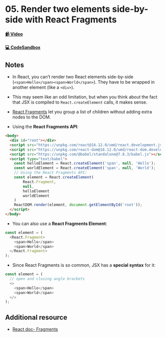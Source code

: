 # 05. Render two elements side-by-side with React Fragments

#### [📹 Video]()

#### [💻 CodeSandbox](https://codesandbox.io/s/github/kentcdodds/beginners-guide-to-react/tree/codesandbox/05-fragements?from-embed)

## Notes

- In React, you can’t render two React elements side-by-side (`<span>Hello</span><span>World</span>`). They have to be wrapped in another element (like a `<div>`).
- This may seem like an odd limitation, but when you think about the fact that JSX is compiled to `React.createElement` calls, it makes sense.
- [React Fragments](https://reactjs.org/docs/fragments.html) let you group a list of children without adding extra nodes to the DOM.

- Using the **React Fragments API**:
```html
<body>
  <div id="root"></div>
  <script src="https://unpkg.com/react@16.12.0/umd/react.development.js"></script>
  <script src="https://unpkg.com/react-dom@16.12.0/umd/react-dom.development.js"></script>
  <script src="https://unpkg.com/@babel/standalone@7.8.3/babel.js"></script>
  <script type="text/babel">
    const helloElement = React.createElement('span', null, 'Hello');
    const worldElement = React.createElement('span', null, 'World');
    // Using the React Fragments API:
    const element = React.createElement(
        React.Fragment,
        null,
        helloElement
        worldElement
    )
    ReactDOM.render(element, document.getElementById('root'));
  </script>
</body>
```

- You can also use a **React Fragments Element**:
```js
const element = (
  <React.Fragment>
    <span>Hello</span>
    <span>World</span>
  </React.Fragment>
);
```

- Since React Fragments is so common, JSX has a **special syntax** for it:
```js
const element = (
  // open and closing angle brackets 
  <>
    <span>Hello</span>
    <span>World</span>
  </>
);
```

## Additional resource

- [React doc- Fragments](https://reactjs.org/docs/fragments.html)
